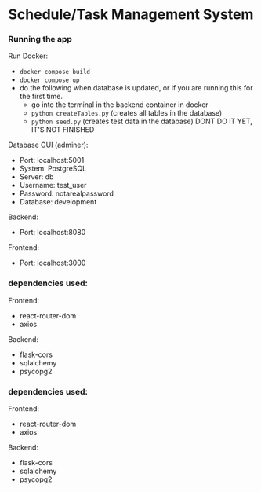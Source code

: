 # Schedule/Task Management System


### Running the app
Run Docker: 
- `docker compose build`
- `docker compose up`
- do the following when database is updated, or if you are running this for the first time.
    - go into the terminal in the backend container in docker
    - `python createTables.py` (creates all tables in the database)
    - `python seed.py` (creates test data in the database) DONT DO IT YET, IT'S NOT FINISHED

Database GUI (adminer): 
- Port: localhost:5001 
- System: PostgreSQL
- Server: db
- Username: test_user
- Password: notarealpassword
- Database: development

Backend: 
- Port: localhost:8080

Frontend:
- Port: localhost:3000


### dependencies used: 
Frontend: 
- react-router-dom
- axios 

Backend: 
- flask-cors
- sqlalchemy
- psycopg2


### dependencies used: 
Frontend: 
- react-router-dom
- axios 

Backend: 
- flask-cors
- sqlalchemy
- psycopg2
